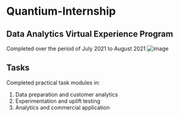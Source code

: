 # Quantium-Internship
## Data Analytics Virtual Experience Program
Completed over the period of July 2021 to August 2021
![image](https://user-images.githubusercontent.com/73750698/140749890-9f3bd605-50ba-4878-b8f7-d3fee5a9a7ac.png)

## Tasks
Completed practical task modules in:
1. Data preparation and customer analytics
2. Experimentation and uplift testing
3. Analytics and commercial application
